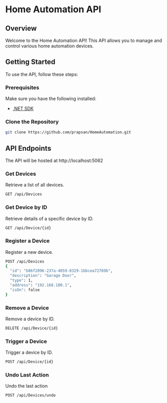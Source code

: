 # Home Automation API

## Overview

Welcome to the Home Automation API! This API allows you to manage and control various home automation devices.

## Getting Started

To use the API, follow these steps:

### Prerequisites

Make sure you have the following installed:

- [.NET SDK](https://dotnet.microsoft.com/download)

### Clone the Repository

```bash
git clone https://github.com/prapsan/HomeAutomation.git          
```


## API Endpoints

The API will be hosted at http://localhost:5062

### Get Devices

Retrieve a list of all devices.

```bash
GET /api/Devices
```

### Get Device by ID

Retrieve details of a specific device by ID.

```bash
GET /api/Device/{id}
```

### Register a Device

Register a new device.

```bash
POST /api/Devices
{
  "id": "b86f2096-237a-4059-8329-1bbcea72769b",
  "description": "Garage Door",
  "type": 1,
  "address": "192.168.100.1",
  "isOn": false
}
```

### Remove a Device

Remove a device by ID.

```bash
DELETE /api/Device/{id}
```

### Trigger a Device

Trigger a device by ID.

```bash
POST /api/Device/{id}
```

### Undo Last Action

Undo the last action

```bash
POST /api/Devices/undo
```







